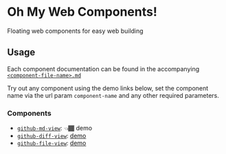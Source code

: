 # Oh My Web Components!

Floating web components for easy web building

## Usage

Each component documentation can be found in the accompanying [`<component-file-name>.md`](components/)

Try out any component using the demo links below, set the component name via the url param `component-name` and any other required parameters.

### Components

* [`github-md-view`](?component-name=github-md-view&url=components/github-md-view.md): 👈🏾 demo
* [`github-diff-view`](?component-name=github-md-view&url=components/github-diff-view.md): [demo](?component-name=github-diff-view&head=f1c3c32&base=9dfe892&repo=tophat/webext-training&file=package.json)
* [`github-file-view`](?component-name=github-md-view&url=components/github-file-view.md): [demo](?component-name=github-file-view&ref=HEAD&repo=iamogbz/oh-my-wcs&file=components/github-file-view.js&lines=L10-L42)
